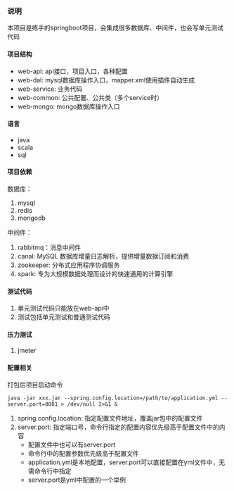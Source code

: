 ### 说明
本项目是练手的springboot项目，会集成很多数据库、中间件，也会写单元测试代码

#### 项目结构
* web-api: api接口，项目入口，各种配置
* web-dal: mysql数据库操作入口，mapper.xml使用插件自动生成
* web-service: 业务代码
* web-common: 公共配置、公共类（多个service时）
* web-mongo: mongo数据库操作入口

#### 语言
* java
* scala
* sql

#### 项目依赖
数据库：
1. mysql
2. redis
3. mongodb

中间件：
1. rabbitmq：消息中间件
2. canal: MySQL 数据库增量日志解析，提供增量数据订阅和消费
3. zookeeper: 分布式应用程序协调服务
4. spark: 专为大规模数据处理而设计的快速通用的计算引擎

#### 测试代码
1. 单元测试代码只能放在web-api中
2. 测试包括单元测试和普通测试代码

#### 压力测试
1. jmeter

#### 配置相关
打包后项目启动命令
```shell script
java -jar xxx.jar --spring.config.location=/path/to/application.yml --server.port=8081 > /dev/null 2>&1 &
```
1. spring.config.location: 指定配置文件地址，覆盖jar包中的配置文件
2. server.port: 指定端口号，命令行指定的配置内容优先级高于配置文件中的内容
    * 配置文件中也可以有server.port
    * 命令行中的配置参数优先级高于配置文件
    * application.yml是本地配置，server.port可以直接配置在yml文件中，无需命令行中指定
    * server.port是yml中配置的一个举例 